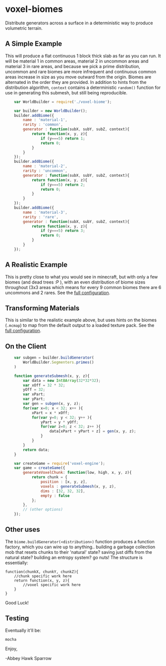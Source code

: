 voxel-biomes
============

Distribute generators across a surface in a deterministic way to produce volumetric terrain.

A Simple Example
----------------

This will produce a flat continuous 1 block thick slab as far as you can run. It will be material 1 in common areas, material 2 in uncommon areas and material 3 in rare areas, and because we pick a prime distribution, uncommon and rare biomes are more infrequent and continuous common areas increase in size as you move outward from the origin. Biomes are alternated in the order they are provided. In addition to hints from the distribution algorithm, `context` contains a deterministic `random()` function for use in generating this submesh, but still being reproducible.

```javascript
    var WorldBuilder = require('./voxel-biome');

    var builder = new WorldBuilder();
    builder.addBiome({
        name : 'material-1',
        rarity : 'common',
        generator : function(subX, subY, subZ, context){
            return function(x, y, z){
                if (y===5) return 1;
                return 0;
            }
        }
    });
    builder.addBiome({
        name : 'material-2',
        rarity : 'uncommon',
        generator : function(subX, subY, subZ, context){
            return function(x, y, z){
                if (y===5) return 2;
                return 0;
            }
        }
    });
    builder.addBiome({
        name : 'material-3',
        rarity : 'rare',
        generator : function(subX, subY, subZ, context){
            return function(x, y, z){
                if (y===5) return 3;
                return 0;
            }
        }
    });
```

A Realistic Example
-------------------
This is pretty close to what you would see in minecraft, but with only a few biomes (and dead trees :P ), with an even distribution of biome sizes throughout (3x3 areas which means for every 9 common biomes there are 6 uncommons and 2 rares. See the [full configuration](docs/realistic.md).

Transforming Materials
----------------------
This is similar to the realistic example above, but uses hints on the biomes (`.mcmap`) to map from the default output to a loaded texture pack. See the [full configuration](docs/transform-textures.md).

On the Client
-------------

```javascript
    var subgen = builder.buildGenerator(
        WorldBuilder.Segmenters.primes()
    )

    function generateSubmesh(x, y, z){
        var data = new Int8Array(32*32*32);
        var xOff = 32 * 32;
        yOff = 32;
        var xPart;
        var yPart;
        var gen = subgen(x, y, z);
        for(var x=0; x < 32; x++ ){
            xPart = x * xOff;
            for(var y=0; y < 32; y++ ){
                yPart = y * yOff;
                for(var z=0; z < 32; z++ ){
                    data[xPart + yPart + z] = gen(x, y, z);
                }
            }
        }
        return data;
    }

    var createGame = require('voxel-engine');
    var game = createGame({
        generateVoxelChunk: function(low, high, x, y, z){
            return chunk = {
                position : [x, y, z],
                voxels : generateSubmesh(x, y, z),
                dims : [32, 32, 32],
                empty : false
            };
        },
        // (other options)
    });
```

Other uses
----------

The `biome.buildGenerator(<distribution>)` function produces a function factory, which you can wire up to anything.. building a garbage collection mob that resets chunks to their 'natural' state? saving just diffs from the natural state? building an entropy system? go nuts! The structure is essentially:

    function(chunkX, chunkY, chunkZ){
        //chunk specific work here
        return function(x, y, z){
            //voxel specific work here
        }
    }

Good Luck!

Testing
-------
Eventually it'll be:

    mocha

Enjoy,

 -Abbey Hawk Sparrow
